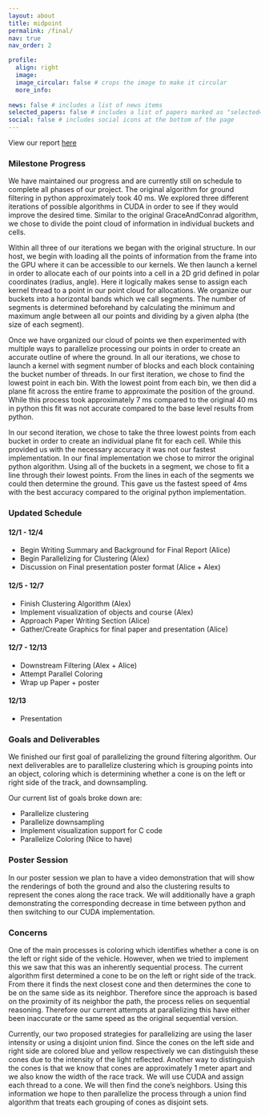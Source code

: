 ```yaml
---
layout: about
title: midpoint 
permalink: /final/
nav: true
nav_order: 2

profile:
  align: right
  image: 
  image_circular: false # crops the image to make it circular
  more_info:
  
news: false # includes a list of news items
selected_papers: false # includes a list of papers marked as "selected={true}"
social: false # includes social icons at the bottom of the page
---
```


View our report [here](https://docs.google.com/document/d/1MLtYLhmaWYhxVXP5Doyvv5CVxGbg0IdS6SBI8sdtQUQ/edit?usp=sharing)

### Milestone Progress
We have maintained our progress and are currently still on schedule to complete all phases of our project. The original algorithm for ground filtering in python approximately took 40 ms. We explored three different iterations of possible algorithms in CUDA in order to see if they would improve the desired time. Similar to the original GraceAndConrad algorithm, we chose to divide the point cloud of information in individual buckets and cells. 

Within all three of our iterations we began with the original structure. In our host, we begin with loading all the points of information from the frame into the GPU where it can be accessible to our kernels. We then launch a kernel in order to allocate each of our points into a cell in a 2D grid defined in polar coordinates (radius, angle). Here it logically makes sense to assign each kernel thread to a point in our point cloud for allocations. We organize our buckets into a horizontal bands which we call segments. The number of segments is determined beforehand by calculating the minimum and maximum angle between all our points and dividing by a given alpha (the size of each segment). 

Once we have organized our cloud of points we then experimented with multiple ways to parallelize processing our points in order to create an accurate outline of where the ground. In all our iterations, we chose to launch a kernel with segment number of blocks and each block containing the bucket number of threads.  In our first iteration, we chose to find the lowest point in each bin. With the lowest point from each bin, we then did a plane fit across the entire frame to approximate the position of the ground. While this process took approximately 7 ms compared to the original 40 ms in python this fit was not accurate compared to the base level results from python.

In our second iteration, we chose to take the three lowest points from each bucket in order to create an individual plane fit for each cell. While this provided us with the necessary accuracy it was not our fastest implementation. In our final implementation we chose to mirror the original python algorithm. Using all of the buckets in a segment, we chose to fit a line through their lowest points. From the lines in each of the segments we could then determine the ground. This gave us the fastest speed of 4ms with the best accuracy compared to the original python implementation. 

### Updated Schedule

                                                                                                                        
#### 12/1 - 12/4
- Begin Writing Summary and Background for Final Report  (Alice)
- Begin Parallelizing for Clustering (Alex) 
- Discussion on Final presentation poster format (Alice + Alex)

#### 12/5 - 12/7 
- Finish Clustering Algorithm (Alex)
- Implement visualization of objects and course (Alex)
- Approach Paper Writing Section (Alice)
- Gather/Create Graphics for final paper and presentation (Alice)
  
#### 12/7 - 12/13
- Downstream Filtering (Alex + Alice)
- Attempt Parallel Coloring
- Wrap up Paper + poster
  
#### 12/13 
- Presentation 

### Goals and Deliverables

We finished our first goal of parallelizing the ground filtering algorithm. Our next deliverables are to parallelize clustering which is grouping points into an object, coloring which is determining whether a cone is on the left or right side of the track, and downsampling. 

Our current list of goals broke down are:
- Parallelize clustering
- Parallelize downsampling
- Implement visualization support for C code
- Parallelize Coloring (Nice to have)

### Poster Session
In our poster session we plan to have a video demonstration that will show the renderings of both the ground and also the clustering results to represent the cones along the race track. We will additionally have a graph demonstrating the corresponding decrease in time between python and then switching to our CUDA implementation. 

### Concerns
 One of the main processes is coloring which identifies whether a cone is on the left or right side of the vehicle. However, when we tried to implement this we saw that this was an inherently sequential process. The current algorithm first determined a cone to be on the left or right side of the track. From there it finds the next closest cone and then determines the cone to be on the same side as its neighbor. Therefore since the approach is based on the proximity of its neighbor the path, the process relies on sequential reasoning. Therefore our current attempts at parallelizing this have either been inaccurate or the same speed as the original sequential version. 

Currently, our two proposed strategies for parallelizing are using the laser intensity or using a disjoint union find. Since the cones on the left side and right side are colored blue and yellow respectively we can distinguish these cones due to the intensity of the light reflected. Another way to distinguish the cones is that we know that cones are approximately 1 meter apart and we also know the width of the race track. We will use CUDA and assign each thread to a cone. We will then find the cone’s neighbors. Using this information we hope to then parallelize the process through a union find algorithm that treats each grouping of cones as disjoint sets. 

